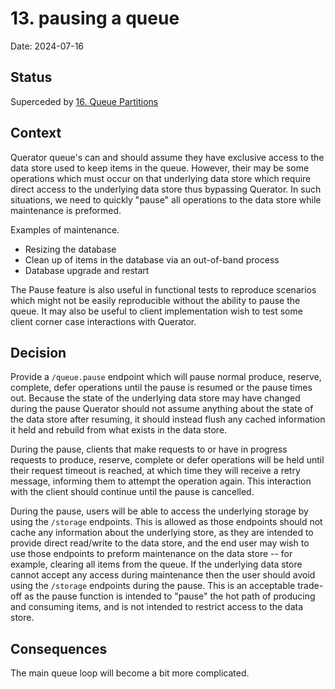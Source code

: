 # 13. pausing a queue

Date: 2024-07-16

## Status

Superceded by [16. Queue Partitions](0016-queue-partitions.md)

## Context

Querator queue's can and should assume they have exclusive access to the data store used to keep items in the queue.
However, their may be some operations which must occur on that underlying data store which require direct access to
the underlying data store thus bypassing Querator. In such situations, we need to quickly "pause" all operations to
the data store while maintenance is preformed.

Examples of maintenance.
* Resizing the database
* Clean up of items in the database via an out-of-band process
* Database upgrade and restart

The Pause feature is also useful in functional tests to reproduce scenarios which might not be easily reproducible 
without the ability to pause the queue. It may also be useful to client implementation wish to test some client 
corner case interactions with Querator.

## Decision

Provide a `/queue.pause` endpoint which will pause normal produce, reserve, complete, defer operations until the pause
is resumed or the pause times out. Because the state of the underlying data store may have changed during the pause
Querator should not assume anything about the state of the data store after resuming, it should instead flush any
cached information it held and rebuild from what exists in the data store. 

During the pause, clients that make requests to or have in progress requests to produce, reserve, complete or defer
operations will be held until their request timeout is reached, at which time they will receive a retry message, 
informing them to attempt the operation again. This interaction with the client should continue until the pause is 
cancelled.

During the pause, users will be able to access the underlying storage by using the `/storage` endpoints. This is 
allowed as those endpoints should not cache any information about the underlying store, as they are intended to 
provide direct read/write to the data store, and the end user may wish to use those endpoints to preform maintenance
on the data store -- for example, clearing all items from the queue. If the underlying data store cannot accept any 
access during maintenance then the user should avoid using the `/storage` endpoints during the pause. This is an 
acceptable trade-off as the pause function is intended to "pause" the hot path of producing and consuming items, 
and is not intended to restrict access to the data store.

## Consequences

The main queue loop will become a bit more complicated.
